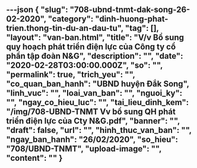 ---json
{
    "slug": "708-ubnd-tnmt-dak-song-26-02-2020",
    "category": "dinh-huong-phat-trien.thong-tin-du-an-dau-tu",
    "tag": [],
    "layout": "van-ban.html",
    "title": "V/v Bổ sung quy hoạch phát triển điện lực của Công ty cổ phần tập đoàn N&G",
    "description": "",
    "date": "2020-02-28T03:00:00.000Z",
    "so": "",
    "permalink": true,
    "trich_yeu": "",
    "co_quan_ban_hanh": "UBND huyện Đắk Song",
    "linh_vuc": "",
    "loai_van_ban": "",
    "nguoi_ky": "",
    "ngay_co_hieu_luc": "",
    "tai_lieu_dinh_kem": "/img/708-UBND-TNMT Vv bổ sung QH phát triển điện lực của Cty N&G.pdf",
    "banner": "",
    "draft": false,
    "url": "",
    "hinh_thuc_van_ban": "",
    "ngay_ban_hanh": "26/02/2020",
    "so_hieu": "708/UBND-TNMT",
    "upload-image": "",
    "__content__": ""
}
---
